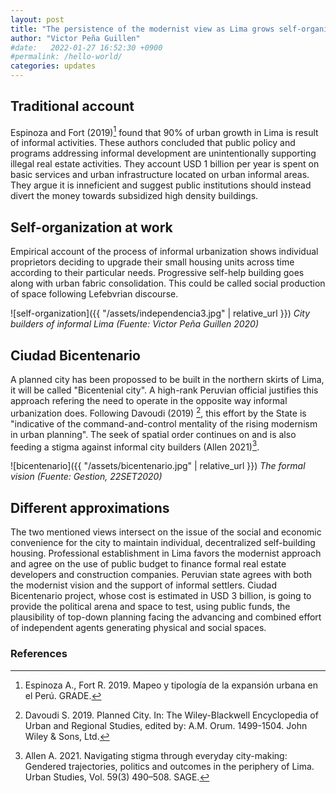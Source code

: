 ```yaml
---
layout: post
title: "The persistence of the modernist view as Lima grows self-organized"
author: "Victor Peña Guillen"
#date:   2022-01-27 16:52:30 +0900
#permalink: /hello-world/
categories: updates
---
```


## Traditional account

Espinoza and Fort (2019)[^1] found that 90% of urban growth in Lima is result of informal activities.
These authors concluded that public policy and programs addressing informal development are unintentionally supporting illegal real estate activities. They account USD 1 billion per year is spent on basic services and urban infrastructure located on urban informal areas. They argue it is inneficient and suggest public institutions should instead divert the money towards subsidized high density buildings.

## Self-organization at work

Empirical account of the process of informal urbanization shows individual proprietors deciding to upgrade their small housing units across time according to their particular needs. Progressive self-help building goes along with urban fabric consolidation. This could be called social production of space following Lefebvrian discourse.

![self-organization]({{ "/assets/independencia3.jpg" | relative_url }})
*City builders of informal Lima (Fuente: Victor Peña Guillen 2020)*

## Ciudad Bicentenario

A planned city has been propossed to be built in the northern skirts of Lima, it will be called "Bicentenial city". A high-rank Peruvian official justifies this approach refering the need to operate in the opposite way informal urbanization does. Following Davoudi (2019) [^2], this effort by the State is "indicative of the command-and-control mentality of the rising modernism in urban planning".
The seek of spatial order continues on and is also feeding a stigma against informal city builders (Allen 2021)[^3].

![bicentenario]({{ "/assets/bicentenario.jpg" | relative_url }})
*The formal vision (Fuente: Gestion, 22SET2020)*

## Different approximations

The two mentioned views intersect on the issue of the social and economic convenience for the city to maintain individual, decentralized self-building housing.
Professional establishment in Lima favors the modernist approach and agree on the use of public budget to finance formal real estate developers and construction companies.
Peruvian state agrees with both the modernist vision and the support of informal settlers.
Ciudad Bicentenario project, whose cost is estimated in USD 3 billion, is going to provide the political arena and space to test, using public funds, the plausibility of top-down planning facing the advancing and combined effort of independent agents generating physical and social spaces.

### References

[^1]: Espinoza A., Fort R. 2019. Mapeo y tipología de la expansión urbana en el Perú. GRADE.
[^2]: Davoudi S. 2019. Planned City. In: The Wiley-Blackwell Encyclopedia of Urban and Regional Studies, edited by: A.M. Orum. 1499-1504. John Wiley & Sons, Ltd.
[^3]: Allen A. 2021. Navigating stigma through everyday city-making: Gendered trajectories, politics and outcomes in the periphery of Lima. Urban Studies, Vol. 59(3) 490–508. SAGE.
